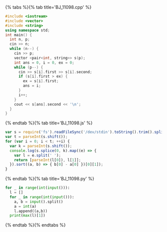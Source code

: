 {% tabs %}{% tab title='BJ_11098.cpp' %}

```cpp
#include <iostream>
#include <vector>
#include <string>
using namespace std;
int main() {
  int n, p;
  cin >> n;
  while (n--) {
    cin >> p;
    vector <pair<int, string>> s(p);
    int ans = 0, i = 0, ex = 0;
    while (p--) {
      cin >> s[i].first >> s[i].second;
      if (s[i].first > ex) {
        ex = s[i].first;
        ans = i;
      }
      i++;
    }
    cout << s[ans].second << '\n';
  }
}
```

{% endtab %}{% tab title='BJ_11098.js' %}

```js
var s = require('fs').readFileSync('/dev/stdin').toString().trim().split('\n');
var t = parseInt(s.shift());
for (var i = 0; i < t; ++i) {
  var k = parseInt(s.shift());
  console.log(s.splice(0, k).map((e) => {
    var l = e.split(' ');
    return [parseInt(l[0]), l[1]];
  }).sort((a, b) => { b[0] - a[0] })[0][1]);
}
```

{% endtab %}{% tab title='BJ_11098.py' %}

```py
for _ in range(int(input())):
  l = []
  for _ in range(int(input())):
    a, b = input().split()
    a = int(a)
    l.append((a,b))
  print(max(l)[1])
```

{% endtab %}{% endtabs %}
